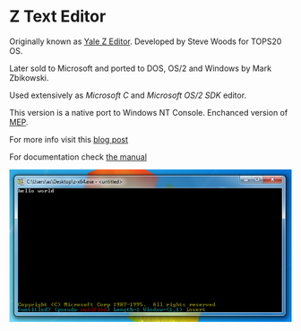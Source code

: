 # Z Text Editor

Originally known as [Yale Z Editor](http://texteditors.org/cgi-bin/wiki.pl?Z).
Developed by Steve Woods for TOPS20 OS.

Later sold to Microsoft and ported to DOS, OS/2 and Windows by Mark Zbikowski.

Used extensively as *Microsoft C* and *Microsoft OS/2 SDK* editor.

This version is a native port to Windows NT Console. Enchanced version of [MEP](../mep).

For more info visit this [blog post](https://virtuallyfun.com/wordpress/2018/03/11/microsoft-editor/)

For documentation check [the manual](doc/z.txt)


![Screenshot](z.png)
